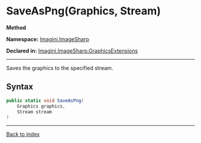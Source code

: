 # SaveAsPng(Graphics, Stream)

**Method**

**Namespace:** [Imagini.ImageSharp](Imagini.ImageSharp.md)

**Declared in:** [Imagini.ImageSharp.GraphicsExtensions](Imagini.ImageSharp.GraphicsExtensions.md)

------



Saves the graphics to the specified stream.


## Syntax

```csharp
public static void SaveAsPng(
	Graphics graphics,
	Stream stream
)
```

------

[Back to index](index.md)